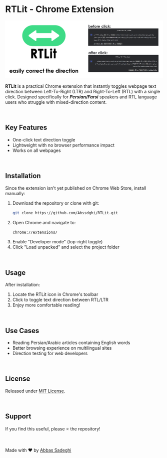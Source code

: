 # RTLit - Chrome Extension
![RTLit Banner](./icons/banner.png)

**RTLit** is a practical Chrome extension that instantly toggles webpage text direction between Left-To-Right (LTR) and Right-To-Left (RTL) with a single click. Designed specifically for ***Persian/Farsi*** speakers and RTL language users who struggle with mixed-direction content.

<br>

## Key Features
- One-click text direction toggle
- Lightweight with no browser performance impact
- Works on all webpages

<br>

## Installation
Since the extension isn't yet published on Chrome Web Store, install manually:

1. Download the repository or clone with git:
   ```bash
   git clone https://github.com/Abssdghi/RTLit.git
   ```
2. Open Chrome and navigate to:
     ```bash
   chrome://extensions/
     ```
4. Enable "Developer mode" (top-right toggle)
5. Click "Load unpacked" and select the project folder

<br>

## Usage
After installation:

1. Locate the RTLit icon in Chrome's toolbar
2. Click to toggle text direction between RTL/LTR
3. Enjoy more comfortable reading!

<br>

## Use Cases
- Reading Persian/Arabic articles containing English words
- Better browsing experience on multilingual sites
- Direction testing for web developers

<br>

## License

Released under [MIT License](LICENSE).

<br>

## Support

If you find this useful, please ⭐ the repository!

<br>

Made with ❤ by [Abbas Sadeghi](https://github.com/abssdghi)
